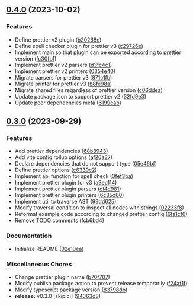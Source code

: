 ## [0.4.0](https://github.com/youthfulhps/prettier-plugin-spell-checker/compare/v0.3.0...v0.4.0) (2023-10-02)


### Features

* Define prettier v2 plugin ([b20268c](https://github.com/youthfulhps/prettier-plugin-spell-checker/commit/b20268c8d51ea1ff72385f4c7abad09492e778c4))
* Define spell checker plugin for prettier v3 ([c29726e](https://github.com/youthfulhps/prettier-plugin-spell-checker/commit/c29726e444bee5238182883217028a21d3b4695c))
* Implement main so that plugin can be exported according to prettier version ([fc30fb1](https://github.com/youthfulhps/prettier-plugin-spell-checker/commit/fc30fb19e8954836abac3140db935c246bd77274))
* Implement prettier v2 parsers ([d3fc4c1](https://github.com/youthfulhps/prettier-plugin-spell-checker/commit/d3fc4c1e2a700ac3ffa34270050209bdc3430791))
* Implement prettier v2 printers ([0354e40](https://github.com/youthfulhps/prettier-plugin-spell-checker/commit/0354e4003ae24660f54428109fb078c27220fb7d))
* Migrate parsers for prettier v3 ([871c1fb](https://github.com/youthfulhps/prettier-plugin-spell-checker/commit/871c1fbacf26999d4127b73101167b7007088bef))
* Migrate printer for prettier v3 ([b8fe98a](https://github.com/youthfulhps/prettier-plugin-spell-checker/commit/b8fe98a5fa29c7b9eb573c21f30aaa0e7d2eff61))
* Migrate shared files regardless of prettier version ([c06ddea](https://github.com/youthfulhps/prettier-plugin-spell-checker/commit/c06ddeae70272daf727fc03022021bf701ee2ac8))
* Update package.json to support prettier v2 ([32fd9e3](https://github.com/youthfulhps/prettier-plugin-spell-checker/commit/32fd9e3d37e181ac938b0bccfe0f9ce3c3f16b1f))
* Update peer dependencies meta ([6199cab](https://github.com/youthfulhps/prettier-plugin-spell-checker/commit/6199cabb8202318454fa050979a4344725a414ee))

## [0.3.0](https://github.com/youthfulhps/prettier-plugin-spell-checker/compare/92e10ea78797b6783ea5ec8f337b5653c89ab5ec...v0.3.0) (2023-09-29)


### Features

* Add prettier dependencies ([68b8943](https://github.com/youthfulhps/prettier-plugin-spell-checker/commit/68b8943a30393a764a50c43af9df852beb93ca3d))
* Add vite config rollup options ([af26a37](https://github.com/youthfulhps/prettier-plugin-spell-checker/commit/af26a37d808b203f99114b0f199091e81420c15c))
* Declare dependencies that do not support type ([05e46bf](https://github.com/youthfulhps/prettier-plugin-spell-checker/commit/05e46bf8c6c0771fb9c72a3be2597b5f65aba128))
* Define prettier options ([c6339c2](https://github.com/youthfulhps/prettier-plugin-spell-checker/commit/c6339c2ab08b6396db2aadc78f9031b44cafc554))
* Implement api function for spell check ([0fef3ba](https://github.com/youthfulhps/prettier-plugin-spell-checker/commit/0fef3ba4e30c0833a3c1a7e1dc850a650d78a873))
* Implement prettier plugin for v3 ([a3ec114](https://github.com/youthfulhps/prettier-plugin-spell-checker/commit/a3ec114fca3e520f2677e1966b52f0e015e0aee8))
* Implement prettier plugin parsers ([cf4d981](https://github.com/youthfulhps/prettier-plugin-spell-checker/commit/cf4d981aa4381ed92bdf5c6543e0e9a3ec6b7e58))
* Implement prettier plugin printers ([6c85d60](https://github.com/youthfulhps/prettier-plugin-spell-checker/commit/6c85d60c949c962f7be42b4316e6a033a64e9f53))
* Implement util to traverse AST ([99dd625](https://github.com/youthfulhps/prettier-plugin-spell-checker/commit/99dd6253360964efe9b8f672f92f50424bd157fa))
* Modify traversal condition to inspect all nodes with strings ([02233f8](https://github.com/youthfulhps/prettier-plugin-spell-checker/commit/02233f8b481865b02cefe90e94aa3fa8bad841c5))
* Reformat example code according to changed prettier config ([6fa1c16](https://github.com/youthfulhps/prettier-plugin-spell-checker/commit/6fa1c1629524e2bcef3596f4ff1b962e06420bc2))
* Remove TODO comments ([fcb6bd4](https://github.com/youthfulhps/prettier-plugin-spell-checker/commit/fcb6bd439ab09c2fda78dfeccf28be6fd4fd9fd5))


### Documentation

* Initialize README ([92e10ea](https://github.com/youthfulhps/prettier-plugin-spell-checker/commit/92e10ea78797b6783ea5ec8f337b5653c89ab5ec))


### Miscellaneous Chores

* Change prettier plugin name ([b70f707](https://github.com/youthfulhps/prettier-plugin-spell-checker/commit/b70f707bc7a5e1bd023b066956a0eeddff53534d))
* Modify publish package action to prevent release temporarily ([f24af1f](https://github.com/youthfulhps/prettier-plugin-spell-checker/commit/f24af1ff5ca213174d31649f50f6a8000515af54))
* Modify typescript package version ([83798db](https://github.com/youthfulhps/prettier-plugin-spell-checker/commit/83798dbbe7b581d83941ce21487a4ed9e210ee0a))
* **release:** v0.3.0 [skip ci] ([94363d8](https://github.com/youthfulhps/prettier-plugin-spell-checker/commit/94363d8e12baed7f4a1b27fcb0a2e0d1e488f8f6))

